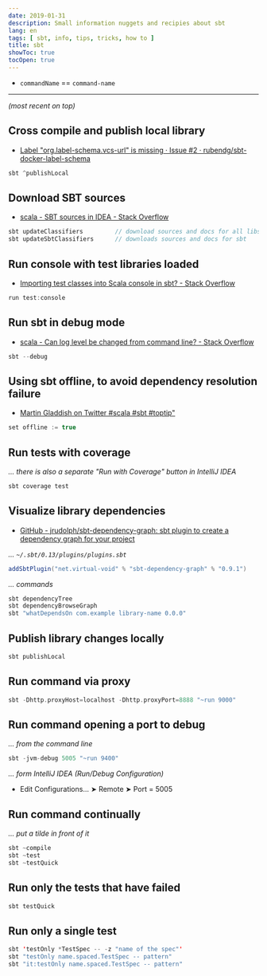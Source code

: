 ```yaml
---
date: 2019-01-31
description: Small information nuggets and recipies about sbt
lang: en
tags: [ sbt, info, tips, tricks, how to ]
title: sbt
showToc: true
tocOpen: true
---
```


<!--more-->

* `commandName` == `command-name`

---

*(most recent on top)*

## Cross compile and publish local library

* [Label "org.label-schema.vcs-url" is missing · Issue #2 · rubendg/sbt-docker-label-schema](https://github.com/rubendg/sbt-docker-label-schema/issues/2#issuecomment-369343643)

```scala
sbt ^publishLocal
```

## Download SBT sources

* [scala - SBT sources in IDEA - Stack Overflow](http://stackoverflow.com/questions/17127367/sbt-sources-in-idea/17127380#17127380)

```scala
sbt updateClassifiers         // download sources and docs for all libs
sbt updateSbtClassifiers      // downloads sources and docs for sbt
```

## Run console with test libraries loaded

* [Importing test classes into Scala console in sbt? - Stack Overflow](http://stackoverflow.com/a/17031710)

```scala
run test:console
```

## Run sbt in debug mode

* [scala - Can log level be changed from command line? - Stack Overflow](http://stackoverflow.com/a/20745802/1380781)

```scala
sbt --debug
```

## Using sbt offline, to avoid dependency resolution failure

* [Martin Gladdish on Twitter #scala #sbt #toptip"](https://twitter.com/mgladdish/status/717749165757972480)

```scala
set offline := true
```

## Run tests with coverage

*... there is also a separate "Run with Coverage" button in IntelliJ IDEA*

```scala
sbt coverage test
```

## Visualize library dependencies

* [GitHub - jrudolph/sbt-dependency-graph: sbt plugin to create a dependency graph for your project](https://github.com/jrudolph/sbt-dependency-graph)

*... `~/.sbt/0.13/plugins/plugins.sbt`*

```scala
addSbtPlugin("net.virtual-void" % "sbt-dependency-graph" % "0.9.1")
```

*... commands*

```scala
sbt dependencyTree
sbt dependencyBrowseGraph
sbt "whatDependsOn com.example library-name 0.0.0"
```

## Publish library changes locally

```scala
sbt publishLocal
```

## Run command via proxy

```scala
sbt -Dhttp.proxyHost=localhost -Dhttp.proxyPort=8888 "~run 9000"
```

## Run command opening a port to debug

*... from the command line*

```scala
sbt -jvm-debug 5005 "~run 9400"
```

*... form IntelliJ IDEA (Run/Debug Configuration)*

* Edit Configurations... ➤ Remote ➤ Port = 5005

## Run command continually

*... put a tilde in front of it*

```scala
sbt ~compile
sbt ~test
sbt ~testQuick
```

## Run only the tests that have failed

```scala
sbt testQuick
```

## Run only a single test

```scala
sbt 'testOnly *TestSpec -- -z "name of the spec"'
sbt "testOnly name.spaced.TestSpec -- pattern"
sbt "it:testOnly name.spaced.TestSpec -- pattern"
```
